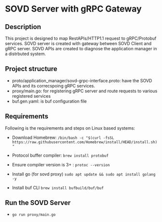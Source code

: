 # SOVD Server with gRPC Gateway

## Description
This project is designed to map RestAPIs/HTTP1.1 request to gRPC/Protobuf services. SOVD server is created with gateway between SOVD Client and gRPC server. SOVD APIs are created to diagnose the application manager in a distrbuted system.

## Project structure
- proto/application_manager/sovd-grpc-interface.proto: have the SOVD APIs and its correcspoing gRPC services.
- proxy/main.go: for registering gRPC server and route requests to various registered services 
- buf.gen.yaml: is buf configuration file

## Requirements
Following is the requirements and steps on Linux based systems:
- Download Homebrew:
`/bin/bash -c "$(curl -fsSL https://raw.githubusercontent.com/Homebrew/install/HEAD/install.sh)"`

- Protocol buffer compiler:
`brew install protobuf`

- Ensure compiler version is 3+ : 
    `protoc --version`

- Install go (for sovd proxy)
    `sudo apt update && sudo apt install golang -y`

- Install buf CLI
    `brew install bufbuild/buf/buf`

## Run the SOVD Server
- `go run proxy/main.go`


